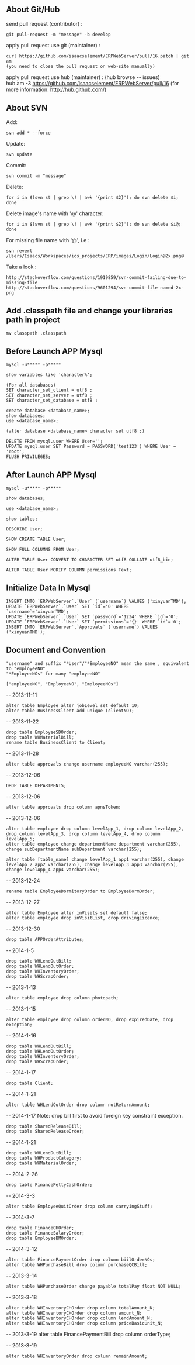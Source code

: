 
## About Git/Hub

send pull request (contributor) :

	git pull-request -m "message" -b develop

apply pull request use git (maintainer) :

	curl https://github.com/isaacselement/ERPWebServer/pull/16.patch | git am
	(you need to close the pull request on web-site manually)

apply pull request use hub (maintainer) :
        (hub browse -- issues)	
	hub am -3 https://github.com/isaacselement/ERPWebServer/pull/16
	(for more information: http://hub.github.com/)


## About SVN
	
Add:

	svn add * --force

Update:
	
	svn update

Commit:
	
	svn commit -m "message"

Delete:
	
	for i in $(svn st | grep \! | awk '{print $2}'); do svn delete $i; done

Delete image's name with '@' character:
	
	for i in $(svn st | grep \! | awk '{print $2}'); do svn delete $i@; done

For missing file name with '@', i.e :

	svn revert /Users/Isaacs/Workspaces/ios_projects/ERP/images/Login/Login@2x.png@
	
Take a look : 

	http://stackoverflow.com/questions/1919859/svn-commit-failing-due-to-missing-file
	http://stackoverflow.com/questions/9601294/svn-commit-file-named-2x-png


## Add .classpath file and change your libraries path in project

	mv classpath .classpath


## Before Launch APP Mysql

	mysql -u***** -p*****
	
	show variables like 'character%';
	
	(For all databases)
	SET character_set_client = utf8 ; 
	SET character_set_server = utf8 ;
	SET character_set_database = utf8 ; 
	
	create database <database_name>;
	show databases;
	use <database_name>;

	(alter database <database_name> character set utf8 ;)

	DELETE FROM mysql.user WHERE User='';
	UPDATE mysql.user SET Password = PASSWORD('test123') WHERE User = 'root';
	FLUSH PRIVILEGES;

## After Launch APP Mysql

	mysql -u***** -p*****

	show databases;

	use <database_name>;

	show tables;

	DESCRIBE User;
	
	SHOW CREATE TABLE User;
	
	SHOW FULL COLUMNS FROM User;
	
	ALTER TABLE User CONVERT TO CHARACTER SET utf8 COLLATE utf8_bin;
	
	ALTER TABLE User MODIFY COLUMN permissions Text;
	
	
	
	
## Initialize Data In Mysql 
	
	INSERT INTO `ERPWebServer`.`User` (`username`) VALUES ('xinyuanTMD');
	UPDATE `ERPWebServer`.`User` SET `id`='0' WHERE `username`='xinyuanTMD';
	UPDATE `ERPWebServer`.`User` SET `password`='1234' WHERE `id`='0';
	UPDATE `ERPWebServer`.`User` SET `permissions`='{}' WHERE `id`='0';
	INSERT INTO `ERPWebServer`.`Approvals` (`username`) VALUES ('xinyuanTMD');
	
	
	
## Document and Convention
	
	"username" and suffix "*User"/"*EmployeeNO" mean the same , equivalent to "employeeNO" 
	"*EmployeeNOs" for many "employeeNO"
	
	["employeeNO", "EmployeeNO", "EmployeeNOs"]
	
	
-- 2013-11-11
	
	alter table Employee alter jobLevel set default 10;
	alter table BusinessClient add unique (clientNO);
	
	
-- 2013-11-22

	drop table EmployeeSDOrder;
	drop table WHMaterialBill;
	rename table BusinessClient to Client;


-- 2013-11-28

	alter table approvals change username employeeNO varchar(255);


-- 2013-12-06
	
	DROP TABLE DEPARTMENTS;
	
	
-- 2013-12-06

	alter table approvals drop column apnsToken;
	
	
-- 2013-12-06

	alter table employee drop column levelApp_1, drop column levelApp_2, drop column levelApp_3, drop column levelApp_4, drop column levelApp_5;
	alter table employee change departmentName department varchar(255), change subDepartmentName subDepartment varchar(255);
	
	alter table [table_name] change levelApp_1 app1 varchar(255), change levelApp_2 app2 varchar(255), change levelApp_3 app3 varchar(255), change levelApp_4 app4 varchar(255);
	
	
-- 2013-12-24

	rename table EmployeeDormitoryOrder to EmployeeDormOrder;


-- 2013-12-27

	alter table Employee alter inVisits set default false;
	alter table employee drop inVisitList, drop drivingLicence;
	
	
-- 2013-12-30

	drop table APPOrderAttributes;	

-- 2014-1-5

	drop table WHLendOutBill;
	drop table WHLendOutOrder;
	drop table WHInventoryOrder;
	drop table WHScrapOrder;
   
-- 2013-1-13

	alter table employee drop column photopath;
	
	
-- 2013-1-15

	alter table employee drop column orderNO, drop expiredDate, drop exception;

-- 2014-1-16

	drop table WHLendOutBill;
	drop table WHLendOutOrder;
	drop table WHInventoryOrder;
	drop table WHScrapOrder;
   
-- 2014-1-17

	drop table Client;

-- 2014-1-21

	alter table WHLendOutOrder drop column notReturnAmount;
	
	
-- 2014-1-17 Note: drop bill first to avoid foreign key constraint exception.
 	
 	drop table SharedReleaseBill;
	drop table SharedReleaseOrder;
	
-- 2014-1-21

	drop table WHLendOutBill;
	drop table WHProductCategory;
	drop table WHMaterialOrder;

-- 2014-2-26

	drop table FinancePettyCashOrder;
	
-- 2014-3-3
	
	alter table EmployeeQuitOrder drop column carryingStuff;
  
-- 2014-3-7

	drop table FinanceCHOrder;
	drop table FinanceSalaryOrder;
	drop table EmployeeBMOrder;
	
-- 2014-3-12

	alter table FinancePaymentOrder drop column biilOrderNOs;
	alter table WHPurchaseBill drop column purchaseQCBill;
	
-- 2013-3-14

	alter table WHPurchaseOrder change payable totalPay float NOT NULL;
	

-- 2013-3-18

	alter table WHInventoryCHOrder drop column totalAmount_N;
	alter table WHInventoryCHOrder drop column amount_N;
	alter table WHInventoryCHOrder drop column lendAmount_N;
	alter table WHInventoryCHOrder drop column priceBasicUnit_N;

-- 2013-3-19
	alter table FinancePaymentBill drop column orderType;
  
-- 2013-3-19

	alter table WHInventoryOrder drop column remainAmount;

